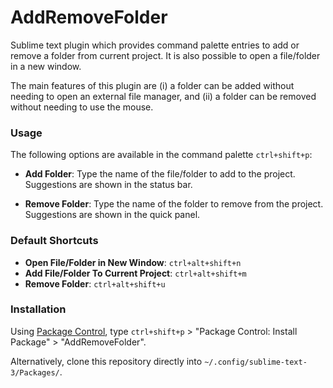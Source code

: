 # AddRemoveFolder

Sublime text plugin which provides command palette entries to add or remove a
folder from current project. It is also possible to open a file/folder in a
new window.

The main features of this plugin are (i) a folder can be added without needing
to open an external file manager, and (ii) a folder can be removed without
needing to use the mouse.

### Usage

The following options are available in the command palette `ctrl+shift+p`:

- __Add Folder__: Type the name of the file/folder to add to the project.
  Suggestions are shown in the status bar.

- __Remove Folder__: Type the name of the folder to remove from the project.
  Suggestions are shown in the quick panel.

### Default Shortcuts

- __Open File/Folder in New Window__: `ctrl+alt+shift+n`
- __Add File/Folder To Current Project__: `ctrl+alt+shift+m`
- __Remove Folder__: `ctrl+alt+shift+u`

### Installation

Using [Package Control](https://packagecontrol.io), type `ctrl+shift+p` >
"Package Control: Install Package" > "AddRemoveFolder".

Alternatively, clone this repository directly into
`~/.config/sublime-text-3/Packages/`.
